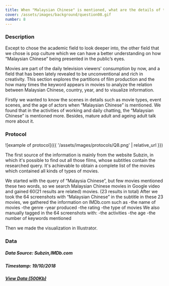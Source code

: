 ```yaml
---
title: When "Malaysian Chinese" is mentioned, what are the details of the scenes?
cover: /assets/images/background/question08.gif
number: 8
---
```

### Description
Except to chose the academic field to look deeper into, the other field that we chose is pop culture which we can have a better understanding on how “Malaysian Chinese” being presented in the public’s eyes. 

Movies are part of the daily television viewers' consumption by now, and a field that has been lately revealed to be unconventional and rich in creativity.
This section explores the partitions of film production and the how many times the keyword appears in movies to analyze the relation between Malaysian Chinese, country, year, and to visualize information.

Firstly we wanted to know the scenes in details such as movie types, event scenes, and the age of actors when “Malaysian Chinese” is mentioned. 
We found that in the activities of working and daily chatting, the “Malaysian Chinese” is mentioned more. Besides, mature adult and ageing adult talk more about it.



### Protocol

![example of protocol]({{ '/assets/images/protocols/Q8.png' | relative_url }})

The first source of the information is mainly from the website Subzin, in which it's possible to find out all those films, whose subtitles contain the researched query. It's achievable to obtain a complete list of the movies which contained all kinds of types of movies. 

We started with the query of “Malaysia Chinese”, but few movies mentioned these two words, so we search Malaysian Chinese movies in Google video and gained 60(21 results are related) movies. (23 results in total)
After we took the 64 screenshots with “Malaysian Chinese” in the subtitle in these 23 movies, we gathered the information on IMDb.com such as 
-the name of movies
-the genre 
-year produced
-the rating
-the type of movies 
We also manually tagged in the 64 screenshots with:
-the activities
-the age
-the number of keywords mentioned

Then we made the visualization in Illustrator.  

### Data
##### Data Source:  Subzin,IMDb.com
##### Timestamp: 19/10/2018
##### [View Data (500Kb)](http://densitydesign.org/)
